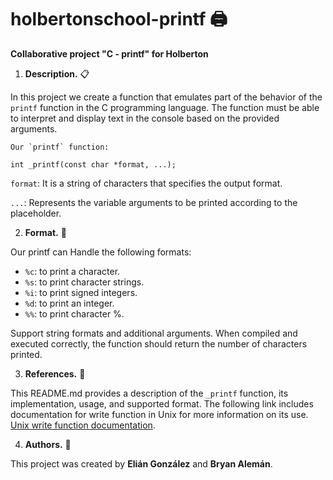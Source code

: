 # holbertonschool-printf 🖨️
**Collaborative project "C - printf" for Holberton**

1) **Description.** 📋
   
In this project we create a function that emulates part of the behavior of the `printf` function in the C programming language.
The function must be able to interpret and display text in the console based on the provided arguments.

	Our `printf` function:

`int _printf(const char *format, ...);`

`format`: It is a string of characters that specifies the output format.

`...`: Represents the variable arguments to be printed according to the placeholder.

2) **Format.** 🧮
   
 Our printf can Handle the following formats:
- `%c`: to print a character.
- `%s`: to print character strings.
- `%i`: to print signed integers.
- `%d`: to print an integer.
- `%%`: to print character %.
  
Support string formats and additional arguments.
When compiled and executed correctly, the function should return the number of characters printed.


3) **References.** 📩
   
This README.md provides a description of the `_printf` function, its implementation, usage, and supported format.
The following link includes documentation for write function in Unix for more information on its use.
[Unix write function documentation](https://man7.org/linux/man-pages/man2/write.2.html).

4) **Authors.** 👥
   
This project was created by **Elián González** and **Bryan Alemán**.
